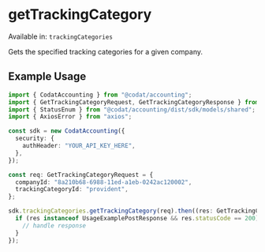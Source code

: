 # getTrackingCategory
Available in: `trackingCategories`

Gets the specified tracking categories for a given company.

## Example Usage
```typescript
import { CodatAccounting } from "@codat/accounting";
import { GetTrackingCategoryRequest, GetTrackingCategoryResponse } from "@codat/accounting/dist/sdk/models/operations";
import { StatusEnum } from "@codat/accounting/dist/sdk/models/shared";
import { AxiosError } from "axios";

const sdk = new CodatAccounting({
  security: {
    authHeader: "YOUR_API_KEY_HERE",
  },
});

const req: GetTrackingCategoryRequest = {
  companyId: "8a210b68-6988-11ed-a1eb-0242ac120002",
  trackingCategoryId: "provident",
};

sdk.trackingCategories.getTrackingCategory(req).then((res: GetTrackingCategoryResponse | AxiosError) => {
  if (res instanceof UsageExamplePostResponse && res.statusCode == 200) {
    // handle response
  }
});
```